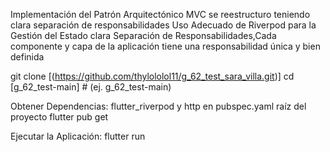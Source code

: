 Implementación del Patrón Arquitectónico MVC 
se reestructuro teniendo clara separación de responsabilidades
Uso Adecuado de Riverpod para la Gestión del Estado
clara Separación de Responsabilidades,Cada componente y capa de la aplicación tiene una responsabilidad única y bien definida


git clone [(https://github.com/thylololol11/g_62_test_sara_villa.git)]
cd [g_62_test-main] # (ej. g_62_test-main)



Obtener Dependencias:
flutter_riverpod y http  en pubspec.yaml
raíz del proyecto
flutter pub get

Ejecutar la Aplicación:
flutter run
